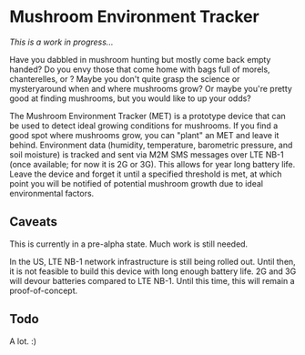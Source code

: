 # Mushroom Environment Tracker

_This is a work in progress..._

Have you dabbled in mushroom hunting but mostly come back empty handed? Do you envy those that come home with bags full of morels, chanterelles, or <insert your favorite mushroom here>? Maybe you don't quite grasp the science or mysteryaround when and where mushrooms grow? Or maybe you're pretty good at finding mushrooms, but you would like to up your odds?

The Mushroom Environment Tracker (MET) is a prototype device that can be used to detect ideal growing conditions for mushrooms. If you find a good spot where mushrooms grow, you can "plant" an MET and leave it behind. Environment data (humidity, temperature, barometric pressure, and soil moisture) is tracked and sent via M2M SMS messages over LTE NB-1 (once available; for now it is 2G or 3G). This allows for year long battery life. Leave the device and forget it until a specified threshold is met, at which point you will be notified of potential mushroom growth due to ideal environmental factors.

## Caveats

This is currently in a pre-alpha state. Much work is still needed.

In the US, LTE NB-1 network infrastructure is still being rolled out. Until then, it is not feasible to build this device with long enough battery life. 2G and 3G will devour batteries compared to LTE NB-1. Until this time, this will remain a proof-of-concept.

## Todo

A lot. :)
